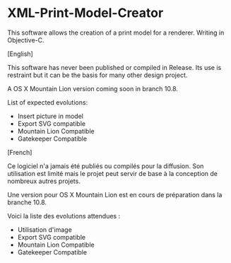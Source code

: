XML-Print-Model-Creator
=======================

This software allows the creation of a print model for a renderer. Writing in Objective-C.

[English]

This software has never been published or compiled in Release. Its use is restraint but it can be the basis for many other design project.

A OS X Mountain Lion version coming soon in branch 10.8.

List of expected evolutions:
- Insert picture in model
- Export SVG compatible
- Mountain Lion Compatible
- Gatekeeper Compatible

[French]

Ce logiciel n'a jamais été publiés ou compilés pour la diffusion. Son utilisation est limité mais le projet peut servir de base à la conception de nombreux autres projets.

Une version pour OS X Mountain Lion est en cours de préparation dans la branche 10.8.

Voici la liste des evolutions attendues :
- Utilisation d'image
- Export SVG compatible
- Mountain Lion Compatible
- Gatekeeper Compatible

